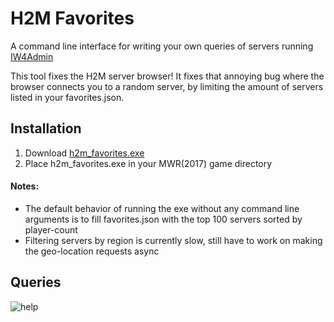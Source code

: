[iw4m-server-master]: https://master.iw4.zip/servers#
[help-img]: https://i.imgur.com/Jcupr8A.png "query arguments"
[latest-dl]: https://github.com/WardLordRuby/H2M_favorites/releases/download/v0.1.0/h2m_favorites.exe

# H2M Favorites
A command line interface for writing your own queries of servers running [IW4Admin][iw4m-server-master]

This tool fixes the H2M server browser! It fixes that annoying bug where the browser connects you to a random server, by limiting the amount of servers listed in your favorites.json.

## Installation
1. Download [h2m_favorites.exe][latest-dl]
2. Place h2m_favorites.exe in your MWR(2017) game directory

#### Notes:
- The default behavior of running the exe without any command line arguments is to fill favorites.json with the top 100 servers sorted by player-count
- Filtering servers by region is currently slow, still have to work on making the geo-location requests async

## Queries
![help][help-img]


